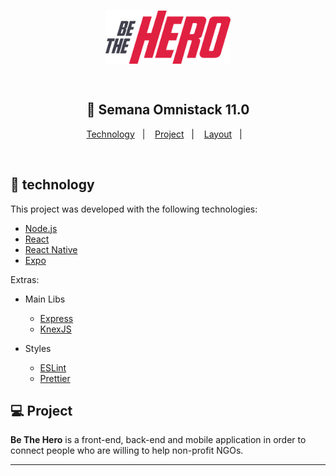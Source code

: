 <h1 align="center">
    <img alt="Semana OmniStack" src=".github/logo.svg" width="200px" />
</h1>

<h2 align="center">
  <br/>
  🚀 Semana Omnistack 11.0
</h2>

<p align="center">
  <a href="#rocket-technology">Technology</a>&nbsp;&nbsp;&nbsp;|&nbsp;&nbsp;&nbsp;
  <a href="#-project">Project</a>&nbsp;&nbsp;&nbsp;|&nbsp;&nbsp;&nbsp;
  <a href="#-layout">Layout</a>&nbsp;&nbsp;&nbsp;|&nbsp;&nbsp;&nbsp;
</p>

<br>

## :rocket: technology

This project was developed with the following technologies:

- [Node.js](https://nodejs.org/en/)
- [React](https://reactjs.org)
- [React Native](https://facebook.github.io/react-native/)
- [Expo](https://expo.io/)

Extras:

- Main Libs
  - [Express](https://expressjs.com/pt-br/)
  - [KnexJS](http://knexjs.org/)

- Styles
  - [ESLint](https://eslint.org/)
  - [Prettier](https://prettier.io/)

## 💻 Project

**Be The Hero** is a front-end, back-end and mobile application in order to connect people who are willing to help non-profit NGOs.

---